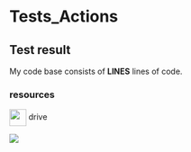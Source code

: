 # Tests_Actions

## Test result

My code base consists of **__LINES__** lines of code.

### resources
<img src="https://fonts.gstatic.com/s/i/productlogos/drive_2020q4/v8/web-64dp/logo_drive_2020q4_color_2x_web_64dp.png" style="width:30px; vertical-align:middle" /> drive

![](https://cdn4.iconfinder.com/data/icons/avatars-xmas-giveaway/128/batman_hero_avatar_comics-512.png)